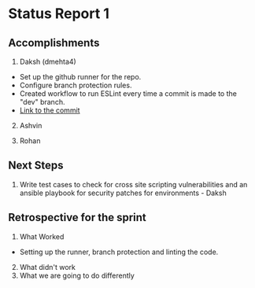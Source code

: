 # Status Report 1

## Accomplishments
1. Daksh (dmehta4)
  * Set up the github runner for the repo.
  * Configure branch protection rules.
  * Created workflow to run ESLint every time a commit is made to the "dev" branch.
  * [Link to the commit](https://github.ncsu.edu/dmehta4/devops-proposal/commit/9db6e473d4623b2c037b2dd0d3ed5f12ee643860)

2. Ashvin

3. Rohan

## Next Steps

1. Write test cases to check for cross site scripting vulnerabilities and an ansible playbook for security patches for environments - Daksh  

## Retrospective for the sprint
1. What Worked<br>
  * Setting up the runner, branch protection and linting the code.
2. What didn't work
3. What we are going to do differently

